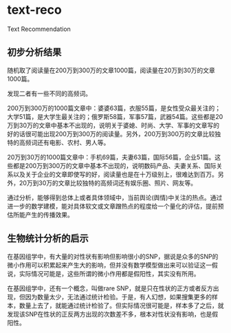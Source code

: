 # text-reco
Text Recommendation

## 初步分析结果

随机取了阅读量在200万到300万的文章1000篇，阅读量在20万到30万的文章1000篇。

发现二者有一些不同的高频词。

200万到300万的1000篇文章中：婆婆63篇，衣服55篇，是女性受众最关注的；大学51篇，是大学生最关注的；俄罗斯58篇，军事57篇，武器54篇。这些都是20万到30万的文章中基本不出现的，说明关于婆媳、时尚、大学、军事的文章写的好的话很可能出现200万到300万的阅读量。另外，200万到300万的文章比较独特的高频词还有电影、农村、男人等。

20万到30万的1000篇文章中：手机69篇，夫妻63篇，国际56篇，企业51篇。这些都是200万到300万的文章中基本不出现的，说明数码产品、夫妻关系、国际关系以及关于企业的文章即使写的好，阅读量也是在十万级别上，很难达到百万。另外，20万到30万的文章比较独特的高频词还有娱乐圈、照片、网友等。

通过分析，能够得到总体上或者具体领域中，当前舆论(舆情)中关注的热点。通过进一步的数学建模，能对具体软文或文章蹭热点的程度给一个量化的评估，提前预估所能产生的传播效果。

## 生物统计分析的启示

在基因组学中，有大量的对性状有影响但影响很小的SNP，据说是众多的SNP的微小作用可以积累起来产生大的影响，但并没有数学模型做出来可以验证这一假说，实际情况可能是，这些所谓的微小作用都是假阳性，其实没有所用。

在基因组学中，还有一个概念，叫做rare SNP，就是只在性状的正方或者反方出现，但因为数量太少，无法通过统计检验。于是，有人幻想，如果搜集更多的样本，数量上去了，就能通过统计检验了。但实际情况很可能是，样本多了之后，就发现该SNP在性状的正反两方出现的次数差不多，根本对性状没有影响，也是假阳性。
